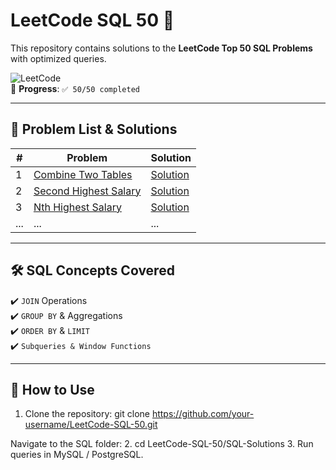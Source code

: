 # LeetCode SQL 50 🚀

This repository contains solutions to the **LeetCode Top 50 SQL Problems** with optimized queries.

![LeetCode](https://img.shields.io/badge/LeetCode-SQL%2050-orange)  
📌 **Progress**: `✅ 50/50 completed`

---

## 📂 Problem List & Solutions

| # | Problem | Solution |
|---|---------|----------|
| 1 | [Combine Two Tables](https://leetcode.com/problems/combine-two-tables/) | [Solution](./SQL-Solutions/1-Combine-Two-Tables.sql) |
| 2 | [Second Highest Salary](https://leetcode.com/problems/second-highest-salary/) | [Solution](./SQL-Solutions/2-Second-Highest-Salary.sql) |
| 3 | [Nth Highest Salary](https://leetcode.com/problems/nth-highest-salary/) | [Solution](./SQL-Solutions/3-Nth-Highest-Salary.sql) |
| ... | ... | ... |

---

## 🛠 SQL Concepts Covered
✔️ `JOIN` Operations  
✔️ `GROUP BY` & Aggregations  
✔️ `ORDER BY` & `LIMIT`  
✔️ `Subqueries & Window Functions`  

---

## 📌 How to Use
1. Clone the repository:
   git clone https://github.com/your-username/LeetCode-SQL-50.git

 Navigate to the SQL folder:
2. cd LeetCode-SQL-50/SQL-Solutions
3. Run queries in MySQL / PostgreSQL.
